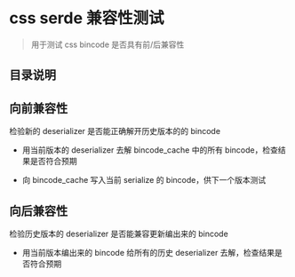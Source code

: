 # css serde 兼容性测试

> 用于测试 css bincode 是否具有前/后兼容性

## 目录说明

## 向前兼容性

检验新的 deserializer 是否能正确解开历史版本的的 bincode

* 用当前版本的 deserializer 去解 bincode_cache 中的所有 bincode，检查结果是否符合预期

* 向 bincode_cache 写入当前 serialize 的 bincode，供下一个版本测试

## 向后兼容性

检验历史版本的 deserializer 是否能兼容更新编出来的 bincode

* 用当前版本编出来的 bincode 给所有的历史 deserializer 去解，检查结果是否符合预期

